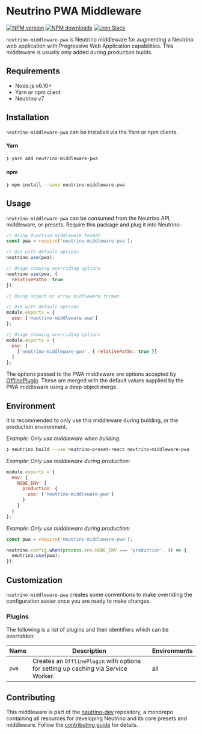 # Neutrino PWA Middleware
[![NPM version][npm-image]][npm-url] [![NPM downloads][npm-downloads]][npm-url] [![Join Slack][slack-image]][slack-url]

`neutrino-middleware-pwa` is Neutrino middleware for augmenting a Neutrino web application with Progressive Web
Application capabilities. This middleware is usually only added during production builds.

## Requirements

- Node.js v6.10+
- Yarn or npm client
- Neutrino v7

## Installation

`neutrino-middleware-pwa` can be installed via the Yarn or npm clients.

#### Yarn

```bash
❯ yarn add neutrino-middleware-pwa
```

#### npm

```bash
❯ npm install --save neutrino-middleware-pwa
```

## Usage

`neutrino-middleware-pwa` can be consumed from the Neutrino API, middleware, or presets. Require this package
and plug it into Neutrino:

```js
// Using function middleware format
const pwa = require('neutrino-middleware-pwa');

// Use with default options
neutrino.use(pwa);

// Usage showing overriding options
neutrino.use(pwa, {
  relativePaths: true
});
```

```js
// Using object or array middleware format

// Use with default options
module.exports = {
  use: ['neutrino-middleware-pwa']
};

// Usage showing overriding options
module.exports = {
  use: [
    ['neutrino-middleware-pwa', { relativePaths: true }]
  ]
};
```

The options passed to the PWA middleware are options accepted by
[OfflinePlugin](https://github.com/NekR/offline-plugin). These are merged with the default values supplied by the PWA
middleware using a deep object merge.

## Environment

It is recommended to only use this middleware during building, or the production environment.

_Example: Only use middleware when building:_

```bash
❯ neutrino build --use neutrino-preset-react neutrino-middleware-pwa
```

_Example: Only use middleware during production:_

```js
module.exports = {
  env: {
    NODE_ENV: {
      production: {
        use: ['neutrino-middleware-pwa']
      }
    }
  }
};
```

_Example: Only use middleware during production:_

```js
const pwa = require('neutrino-middleware-pwa');

neutrino.config.when(process.env.NODE_ENV === 'production', () => {
  neutrino.use(pwa);
});
```

## Customization

`neutrino-middleware-pwa` creates some conventions to make overriding the configuration easier once you are ready to
make changes.

### Plugins

The following is a list of plugins and their identifiers which can be overridden:

| Name | Description | Environments |
| ---- | ----------- | ------------ |
| `pwa` | Creates an `OfflinePlugin` with options for setting up caching via Service Worker. | all |

## Contributing

This middleware is part of the [neutrino-dev](https://github.com/mozilla-neutrino/neutrino-dev) repository, a monorepo
containing all resources for developing Neutrino and its core presets and middleware. Follow the
[contributing guide](https://neutrino.js.org/contributing) for details.

[npm-image]: https://img.shields.io/npm/v/neutrino-middleware-pwa.svg
[npm-downloads]: https://img.shields.io/npm/dt/neutrino-middleware-pwa.svg
[npm-url]: https://npmjs.org/package/neutrino-middleware-pwa
[slack-image]: https://neutrino-slack.herokuapp.com/badge.svg
[slack-url]: https://neutrino-slack.herokuapp.com/
